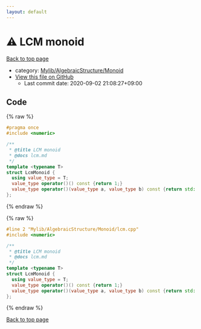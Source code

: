 ```yaml
---
layout: default
---
```


<!-- mathjax config similar to math.stackexchange -->
<script type="text/javascript" async
  src="https://cdnjs.cloudflare.com/ajax/libs/mathjax/2.7.5/MathJax.js?config=TeX-MML-AM_CHTML">
</script>
<script type="text/x-mathjax-config">
  MathJax.Hub.Config({
    TeX: { equationNumbers: { autoNumber: "AMS" }},
    tex2jax: {
      inlineMath: [ ['$','$'] ],
      processEscapes: true
    },
    "HTML-CSS": { matchFontHeight: false },
    displayAlign: "left",
    displayIndent: "2em"
  });
</script>

<script type="text/javascript" src="https://cdnjs.cloudflare.com/ajax/libs/jquery/3.4.1/jquery.min.js"></script>
<script src="https://cdn.jsdelivr.net/npm/jquery-balloon-js@1.1.2/jquery.balloon.min.js" integrity="sha256-ZEYs9VrgAeNuPvs15E39OsyOJaIkXEEt10fzxJ20+2I=" crossorigin="anonymous"></script>
<script type="text/javascript" src="../../../../assets/js/copy-button.js"></script>
<link rel="stylesheet" href="../../../../assets/css/copy-button.css" />


# :warning: LCM monoid

<a href="../../../../index.html">Back to top page</a>

* category: <a href="../../../../index.html#b9ce8b1117f3871719e4d3859e7574c9">Mylib/AlgebraicStructure/Monoid</a>
* <a href="{{ site.github.repository_url }}/blob/master/Mylib/AlgebraicStructure/Monoid/lcm.cpp">View this file on GitHub</a>
    - Last commit date: 2020-09-02 21:08:27+09:00




## Code

<a id="unbundled"></a>
{% raw %}
```cpp
#pragma once
#include <numeric>

/**
 * @title LCM monoid
 * @docs lcm.md
 */
template <typename T>
struct LcmMonoid {
  using value_type = T;
  value_type operator()() const {return 1;}
  value_type operator()(value_type a, value_type b) const {return std::lcm(a, b);}
};

```
{% endraw %}

<a id="bundled"></a>
{% raw %}
```cpp
#line 2 "Mylib/AlgebraicStructure/Monoid/lcm.cpp"
#include <numeric>

/**
 * @title LCM monoid
 * @docs lcm.md
 */
template <typename T>
struct LcmMonoid {
  using value_type = T;
  value_type operator()() const {return 1;}
  value_type operator()(value_type a, value_type b) const {return std::lcm(a, b);}
};

```
{% endraw %}

<a href="../../../../index.html">Back to top page</a>

